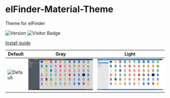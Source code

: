 # elFinder-Material-Theme

Theme for elFinder

![Version](https://img.shields.io/badge/Version-2.1.11-blue.svg)
![Visitor Badge](https://visitor-badge.laobi.icu/badge?page_id=RobiNN1.elFinder-Material-Theme)

[Install guide](https://github.com/Studio-42/elFinder/wiki/How-to-load-CSS-with-RequireJS%3F)

| Default                                     | Gray                                  | Light                                   |
|---------------------------------------------|---------------------------------------|-----------------------------------------|
| ![Default](.github/img/preview-default.png) | ![Gray](.github/img/preview-gray.png) | ![Light](.github/img/preview-light.png) |
